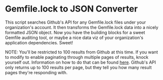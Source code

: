 # Gemfile.lock to JSON Converter
This script searches Github's API for any Gemfile.lock files under your organization's account. It then transforms the Gemfile.lock data into a nicely formatted JSON object. Now you have the building blocks for a sweet Gemfile auditing tool, or maybe a nice data viz of your organization's application dependencies. Sweet!

NOTE: You'll be restricted to 100 results from Github at this time. If you want to modify to enable paginating through multiple pages of results, knock yourself out. Information on how to do that can be found [here](https://developer.github.com/guides/traversing-with-pagination/). Github's API only returns up to 100 results per page, but they tell you how many result pages they're responding with.
